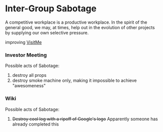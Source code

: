 # Inter-Group Sabotage #

A competitive workplace is a productive workplace. In the spirit of the general good, we may, at times, help out in the evolution of other projects by supplying our own selective pressure.

improving [VisitMe](http://code.google.com/p/visitme/)
### Investor Meeting ###
Possible acts of Sabotage:
  1. destroy all props
  1. destroy smoke machine only, making it impossible to achieve "awesomeness"

### Wiki ###
Possible acts of Sabotage:
  1. ~~Destroy cool log with a ripoff of Google's logo~~ Apparently someone has already completed this